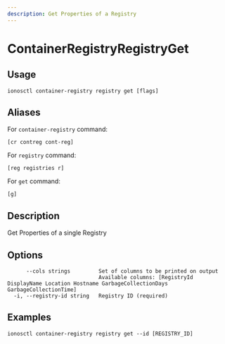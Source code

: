 ```yaml
---
description: Get Properties of a Registry
---
```


# ContainerRegistryRegistryGet

## Usage

```text
ionosctl container-registry registry get [flags]
```

## Aliases

For `container-registry` command:

```text
[cr contreg cont-reg]
```

For `registry` command:

```text
[reg registries r]
```

For `get` command:

```text
[g]
```

## Description

Get Properties of a single Registry

## Options

```text
      --cols strings         Set of columns to be printed on output 
                             Available columns: [RegistryId DisplayName Location Hostname GarbageCollectionDays GarbageCollectionTime]
  -i, --registry-id string   Registry ID (required)
```

## Examples

```text
ionosctl container-registry registry get --id [REGISTRY_ID]
```

